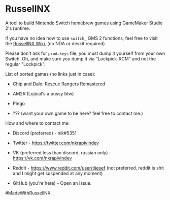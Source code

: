 # RussellNX
A tool to build Nintendo Switch homebrew games using GameMaker Studio 2's runtime.

If you have no idea how to use `switch_` GMS 2 functions, feel free to visit the [RussellNX Wiki.](https://github.com/nkrapivin/RussellNX/wiki) (no NDA or devkit required)

Please don't ask for `prod.keys` file, you must dump it yourself from your own Switch. Oh, and make sure you dump it via "Lockpick-RCM" and not the regular "Lockpick".

List of ported games (no links just in case):

- Chip and Dale: Rescue Rangers Remastered

- AM2R (Lojical's a pussy btw)

- Pingo

- ??? (want your own game to be here? feel free to contact me.)

How and where to contact me:

- Discord (preferred) - nik#5351

- Twitter - https://twitter.com/nkrapivindev

- VK (preferred less than discord, russian only) - https://vk.com/nkrapivindev

- Reddit - https://www.reddit.com/user/tijesef
(not preferred, reddit is shit and I might get suspended at any moment)

- GitHub (you're here) - Open an Issue.

#MadeWithRussellNX
